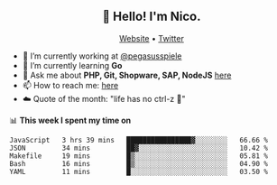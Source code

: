 <h2 align="center">👋 Hello! I'm Nico.</h2>
<p align="center">
  <a href="https://gruselhaus.com">Website</a> •
  <a href="https://twitter.com/NicoFinkernagel">Twitter</a>
</p>


- 🔭 I’m currently working at [@pegasusspiele](https://github.com/pegasusspiele)
- 🌱 I’m currently learning **Go**
- 💬 Ask me about **PHP, Git, Shopware, SAP, NodeJS** [here](https://github.com/gruselhaus/gruselhaus/issues)
- 📫 How to reach me: [here](https://github.com/gruselhaus/gruselhaus/issues)
- ☁️ Quote of the month: "life has no ctrl-z 🌴"

📊 **This week I spent my time on**
<!--START_SECTION:waka-->
```text
JavaScript   3 hrs 39 mins   ████████████████▓░░░░░░░░   66.66 % 
JSON         34 mins         ██▓░░░░░░░░░░░░░░░░░░░░░░   10.42 % 
Makefile     19 mins         █▒░░░░░░░░░░░░░░░░░░░░░░░   05.81 % 
Bash         16 mins         █▒░░░░░░░░░░░░░░░░░░░░░░░   04.90 % 
YAML         11 mins         █░░░░░░░░░░░░░░░░░░░░░░░░   03.50 % 
```
<!--END_SECTION:waka-->
